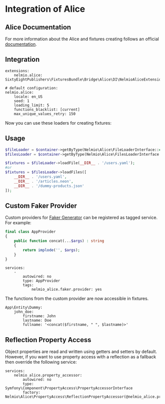 # Integration of Alice

## Alice Documentation

For more information about the Alice and fixtures creating follows an official [documentation](https://github.com/nelmio/alice/blob/master/README.md).

## Integration

```neon
extensions:
	nelmio.alice: SixtyEightPublishers\FixturesBundle\Bridge\Alice\DI\NelmioAliceExtension

# default configuration:
nelmio.alice:
	locale: en_US
	seed: 1
	loading_limit: 5
	functions_blacklist: [current]
	max_unique_values_retry: 150
```

Now you can use these loaders for creating fixtures:

## Usage

```php
$fileLoader = $container->getByType(Nelmio\Alice\FileLoaderInterface::class);
$filesLoader = $container->getByType(Nelmio\Alice\FilesLoaderInterface::class);

$fixtures = $fileLoader->loadFile(__DIR__ . '/users.yaml');
#or
$fixtures = $filesLoader->loadFiles([
    __DIR__ . '/users.yaml',
    __DIR__ . '/articles.neon',
    __DIR__ . '/dummy-products.json'
]);
```

## Custom Faker Provider

Custom providers for [Faker Generator](https://github.com/fzaninotto/Faker) can be registered as tagged service. For example:

```php
final class AppProvider 
{
    public function concat(...$args) : string 
    {
        return implode('', $args);
    }
}
```

```neon
services:
	-
		autowired: no
		type: AppProvider
		tags:
			nelmio_alice.faker.provider: yes
```

The functions from the custom provider are now accessible in fixtures.

```neon
App\Entity\Dummy:
	john_doe:
		firstname: John
		lastname: Doe
		fullname: '<concat($firstname, " ", $lastname)>'
```

## Reflection Property Access

Object properties are read and written using getters and setters by default. However, if you want to use property access with a reflection as a fallback then override the following service:

```neon
services:
	nelmio_alice.property_accessor:
		autowired: no
		type: Symfony\Component\PropertyAccess\PropertyAccessorInterface
		factory: Nelmio\Alice\PropertyAccess\ReflectionPropertyAccessor(@nelmio_alice.property_accessor.std)
```

